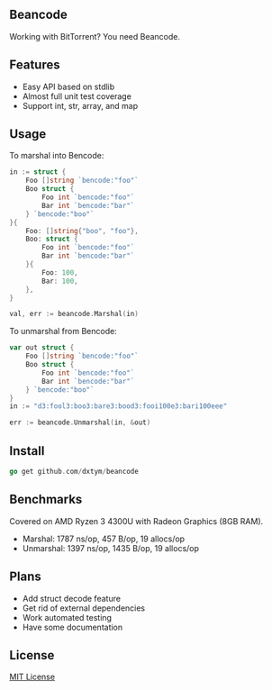 ## Beancode

Working with BitTorrent? You need Beancode.

## Features

* Easy API based on stdlib
* Almost full unit test coverage
* Support int, str, array, and map

## Usage

To marshal into Bencode:
```go
in := struct {
	Foo []string `bencode:"foo"`
	Boo struct {
		Foo int `bencode:"foo"`
		Bar int `bencode:"bar"`
	} `bencode:"boo"`
}{
	Foo: []string{"boo", "foo"},
	Boo: struct {
		Foo int `bencode:"foo"`
		Bar int `bencode:"bar"`
	}{
		Foo: 100,
		Bar: 100,
	},
}

val, err := beancode.Marshal(in)
```

To unmarshal from Bencode:
```go
var out struct {
	Foo []string `bencode:"foo"`
	Boo struct {
		Foo int `bencode:"foo"`
		Bar int `bencode:"bar"`
	} `bencode:"boo"`
}
in := "d3:fool3:boo3:bare3:bood3:fooi100e3:bari100eee"

err := beancode.Unmarshal(in, &out)
```

## Install

```go
go get github.com/dxtym/beancode
```

## Benchmarks

Covered on AMD Ryzen 3 4300U with Radeon Graphics (8GB RAM).

* Marshal: 1787 ns/op, 457 B/op, 19 allocs/op
* Unmarshal: 1397 ns/op, 1435 B/op, 19 allocs/op

## Plans

* Add struct decode feature
* Get rid of external dependencies
* Work automated testing
* Have some documentation

## License

[MIT License](LICENSE)